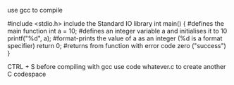 use gcc to compile

#include <stdio.h> include the Standard IO library
int main() {            #defines the main function
    int a = 10;         #defines an integer variable a and initialises it to 10
    printf("%d", a);    #format-prints the value of a as an integer (%d is a format specifier)
    return 0;           #returns from function with error code zero ("success")
}



CTRL + S before compiling with gcc
use code whatever.c to create another C codespace